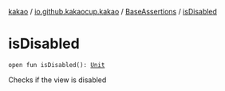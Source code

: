 [kakao](../../index.md) / [io.github.kakaocup.kakao](../index.md) / [BaseAssertions](index.md) / [isDisabled](./is-disabled.md)

# isDisabled

`open fun isDisabled(): `[`Unit`](https://kotlinlang.org/api/latest/jvm/stdlib/kotlin/-unit/index.html)

Checks if the view is disabled

